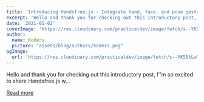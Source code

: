 ```yaml
---
title: 'Introducing Handsfree.js - Integrate hand, face, and pose gestures to your frontend 🖐👀🖐'
excerpt: 'Hello and thank you for checking out this introductory post, I''m so excited to share Handsfree.js w...'
date: '2021-01-02'
coverImage: 'https://res.cloudinary.com/practicaldev/image/fetch/s--YK58tLwT--/c_imagga_scale,f_auto,fl_progressive,h_420,q_auto,w_1000/https://dev-to-uploads.s3.amazonaws.com/i/6maanqi3v4an6wpg0eos.jpg'
author:
  name: Koders
  picture: "assets/blog/authors/koders.png"
ogImage:
  url: 'https://res.cloudinary.com/practicaldev/image/fetch/s--YK58tLwT--/c_imagga_scale,f_auto,fl_progressive,h_420,q_auto,w_1000/https://dev-to-uploads.s3.amazonaws.com/i/6maanqi3v4an6wpg0eos.jpg'
---
```


Hello and thank you for checking out this introductory post, I''m so excited to share Handsfree.js w...

[Read more](https://dev.to/midiblocks/introducing-handsfree-js-integrate-hand-face-and-pose-gestures-to-your-frontend-4g3p)
